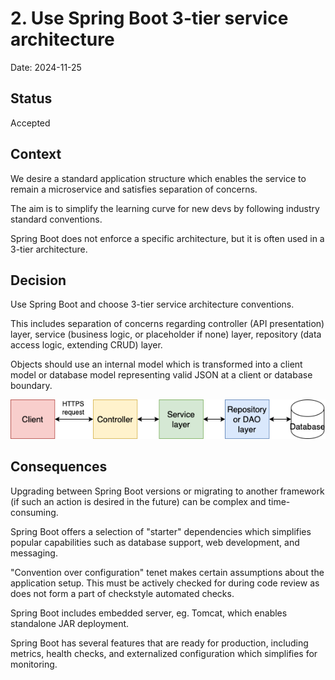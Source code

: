 # 2. Use Spring Boot 3-tier service architecture

Date: 2024-11-25

## Status

Accepted

## Context

We desire a standard application structure which enables the service to remain a microservice and satisfies separation 
of concerns. 

The aim is to simplify the learning curve for new devs by following industry standard conventions. 

Spring Boot does not enforce a specific architecture, but it is often used in a 3-tier architecture.

## Decision

Use Spring Boot and choose 3-tier service architecture conventions.

This includes separation of concerns regarding controller (API presentation) layer, service (business logic, or placeholder
if none) layer, repository (data access logic, extending CRUD) layer.

Objects should use an internal model which is transformed into a client model or database model representing valid JSON 
at a client or database boundary.

![spring-boot-3-tier-architecture.drawio.png](spring-boot-3-tier-architecture.drawio.png)

## Consequences

Upgrading between Spring Boot versions or migrating to another framework (if such an action is desired in the future) 
can be complex and time-consuming.

Spring Boot offers a selection of "starter" dependencies which simplifies popular capabilities such as database support, web 
development, and messaging.

"Convention over configuration" tenet makes certain assumptions about the application setup. This must be actively 
checked for during code review as does not form a part of checkstyle automated checks.

Spring Boot includes embedded server, eg. Tomcat, which enables standalone JAR deployment.

Spring Boot has several features that are ready for production, including metrics, health checks, and externalized 
configuration which simplifies for monitoring.